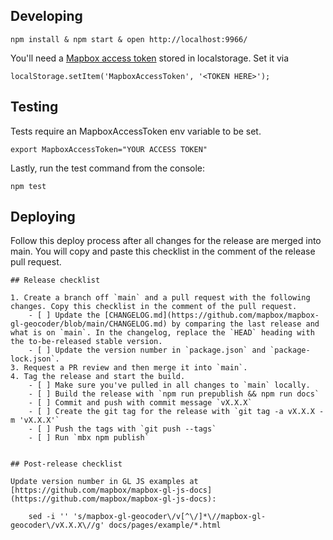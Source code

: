 ## Developing

    npm install & npm start & open http://localhost:9966/

You'll need a [Mapbox access token](https://docs.mapbox.com/help/how-mapbox-works/access-tokens/) stored in localstorage. Set it via

    localStorage.setItem('MapboxAccessToken', '<TOKEN HERE>');

## Testing

Tests require an MapboxAccessToken env variable to be set.

    export MapboxAccessToken="YOUR ACCESS TOKEN"

Lastly, run the test command from the console:

    npm test


## Deploying

Follow this deploy process after all changes for the release are merged into main. You will copy and paste this checklist in the comment of the release pull request.

```
## Release checklist

1. Create a branch off `main` and a pull request with the following changes. Copy this checklist in the comment of the pull request.
    - [ ] Update the [CHANGELOG.md](https://github.com/mapbox/mapbox-gl-geocoder/blob/main/CHANGELOG.md) by comparing the last release and what is on `main`. In the changelog, replace the `HEAD` heading with the to-be-released stable version.
    - [ ] Update the version number in `package.json` and `package-lock.json`.
3. Request a PR review and then merge it into `main`.
4. Tag the release and start the build.
    - [ ] Make sure you've pulled in all changes to `main` locally.
    - [ ] Build the release with `npm run prepublish && npm run docs`
    - [ ] Commit and push with commit message `vX.X.X`
    - [ ] Create the git tag for the release with `git tag -a vX.X.X -m 'vX.X.X'`
    - [ ] Push the tags with `git push --tags`
    - [ ] Run `mbx npm publish`


## Post-release checklist

Update version number in GL JS examples at [https://github.com/mapbox/mapbox-gl-js-docs](https://github.com/mapbox/mapbox-gl-js-docs):

    sed -i '' 's/mapbox-gl-geocoder\/v[^\/]*\//mapbox-gl-geocoder\/vX.X.X\//g' docs/pages/example/*.html
```
